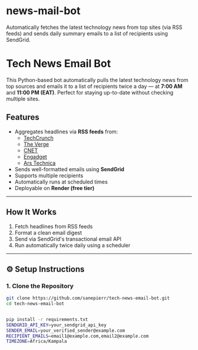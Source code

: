 # news-mail-bot
Automatically fetches the latest technology news from top sites (via RSS feeds) and sends daily summary emails to a list of recipients using SendGrid.


# Tech News Email Bot

This Python-based bot automatically pulls the latest technology news from top sources and emails it to a list of recipients twice a day — at **7:00 AM** and **11:00 PM (EAT)**. Perfect for staying up-to-date without checking multiple sites.


## Features

- Aggregates headlines via **RSS feeds** from:
  - [TechCrunch](https://techcrunch.com/feed/)
  - [The Verge](https://www.theverge.com/rss/index.xml)
  - [CNET](https://www.cnet.com/rss/news/)
  - [Engadget](https://www.engadget.com/rss.xml)
  - [Ars Technica](https://feeds.arstechnica.com/arstechnica/index)
-  Sends well-formatted emails using **SendGrid**
-  Supports multiple recipients
-  Automatically runs at scheduled times
-  Deployable on **Render (free tier)**

---

##  How It Works

1. Fetch headlines from RSS feeds
2. Format a clean email digest
3. Send via SendGrid's transactional email API
4. Run automatically twice daily using a scheduler

---

## ⚙️ Setup Instructions

### 1. Clone the Repository

```bash
git clone https://github.com/sanepierr/tech-news-email-bot.git
cd tech-news-email-bot


pip install -r requirements.txt
SENDGRID_API_KEY=your_sendgrid_api_key
SENDER_EMAIL=your_verified_sender@example.com
RECIPIENT_EMAILS=email1@example.com,email2@example.com
TIMEZONE=Africa/Kampala
